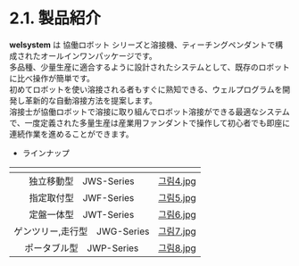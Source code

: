 # 2.1. 製品紹介

**welsystem** は 協働ロボット シリーズと溶接機、ティーチングペンダントで構成されたオールインワンパッケージです。\
多品種、少量生産に適合するように設計されたシステムとして、既存のロボットに比べ操作が簡単です。\
初めてロボットを使い溶接される者もすぐに熟知できる、ウェルプログラムを開発し革新的な自動溶接方法を提案します。\
溶接士が協働ロボットで溶接に取り組んでロボット溶接ができる最適なシステムで、一度定義された多量生産は産業用ファンダントで操作して初心者でも即座に連続作業を進めることができます。



* ラインナップ

<table data-view="cards"><thead><tr><th align="center"></th><th data-hidden data-card-cover data-type="files"></th></tr></thead><tbody><tr><td align="center">独立移動型　JWS-Series</td><td><a href="../.gitbook/assets/그림4.jpg">그림4.jpg</a></td></tr><tr><td align="center">指定取付型　JWF-Series</td><td><a href="../.gitbook/assets/그림5.jpg">그림5.jpg</a></td></tr><tr><td align="center">定盤一体型　JWT-Series</td><td><a href="../.gitbook/assets/그림6.jpg">그림6.jpg</a></td></tr><tr><td align="center">ゲンツリー,走行型　JWG-Series</td><td><a href="../.gitbook/assets/그림7.jpg">그림7.jpg</a></td></tr><tr><td align="center">ポータブル型　JWP-Series</td><td><a href="../.gitbook/assets/그림8.jpg">그림8.jpg</a></td></tr></tbody></table>
